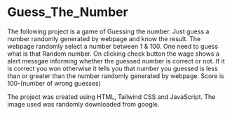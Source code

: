 # Guess_The_Number
The following project is a game of Guessing the number. Just guess a number randomly generated by webpage and know the result. The webpage randomly select a number between 1 & 100. One need to guess what is that Random number. On clicking check button the wage shows a alert messgae informing whether the guessed number is correct or not. If it is correct you won otherwise it tells you that number you guessed is less than or greater than the number randomly generated by webpage. Score is 100-(number of wrong guesses)

The project was created using HTML, Tailwind CSS and JavaScript. The image used was randomly downloaded from google.

